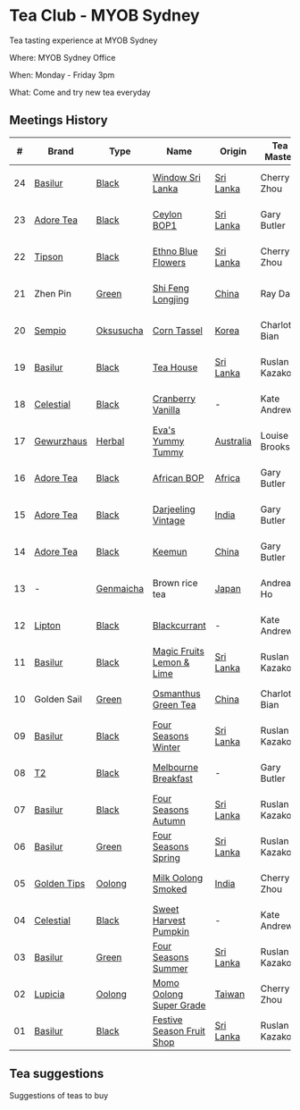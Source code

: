 # Tea Club - MYOB Sydney
Tea tasting experience at MYOB Sydney

Where: MYOB Sydney Office

When: Monday - Friday 3pm

What: Come and try new tea everyday

## Meetings History

| #  | Brand         | Type        | Name                        | Origin      | Tea Master     | Date     |
|----|---------------|-------------|-----------------------------|-------------|----------------|----------|
| 24 | [Basilur]     | [Black]     | [Window Sri Lanka]          | [Sri Lanka] | Cherry Zhou    | 21-07-16 |
| 23 | [Adore Tea]   | [Black]     | [Ceylon BOP1]               | [Sri Lanka] | Gary Butler    | 20-07-16 |
| 22 | [Tipson]      | [Black]     | [Ethno Blue Flowers]        | [Sri Lanka] | Cherry Zhou    | 19-07-16 |
| 21 | Zhen Pin      | [Green]     | [Shi Feng Longjing]         | [China]     | Ray Dai        | 18-07-16 |
| 20 | [Sempio]      | [Oksusucha] | [Corn Tassel]               | [Korea]     | Charlotte Bian | 15-07-16 |
| 19 | [Basilur]     | [Black]     | [Tea House]                 | [Sri Lanka] | Ruslan Kazakov | 14-07-16 |
| 18 | [Celestial]   | [Black]     | [Cranberry Vanilla]         | -           | Kate Andrews   | 13-07-16 |
| 17 | [Gewurzhaus]  | [Herbal]    | [Eva's Yummy Tummy]         | [Australia] | Louise Brooks  | 12-07-16 |
| 16 | [Adore Tea]   | [Black]     | [African BOP]               | [Africa]    | Gary Butler    | 11-07-16 |
| 15 | [Adore Tea]   | [Black]     | [Darjeeling Vintage]        | [India]     | Gary Butler    | 08-07-16 |
| 14 | [Adore Tea]   | [Black]     | [Keemun]                    | [China]     | Gary Butler    | 07-07-16 |
| 13 | -             | [Genmaicha] | Brown rice tea              | [Japan]     | Andrea Ho      | 07-07-16 |
| 12 | [Lipton]      | [Black]     | [Blackcurrant]              | -           | Kate Andrews   | 06-07-16 |
| 11 | [Basilur]     | [Black]     | [Magic Fruits Lemon & Lime] | [Sri Lanka] | Ruslan Kazakov | 01-07-16 |
| 10 | Golden Sail   | [Green]     | [Osmanthus Green Tea]       | [China]     | Charlotte Bian | 30-06-16 |
| 09 | [Basilur]     | [Black]     | [Four Seasons Winter]       | [Sri Lanka] | Ruslan Kazakov | 29-06-16 |
| 08 | [T2]          | [Black]     | [Melbourne Breakfast]       | -           | Gary Butler    | 28-06-16 |
| 07 | [Basilur]     | [Black]     | [Four Seasons Autumn]       | [Sri Lanka] | Ruslan Kazakov | 27-06-16 |
| 06 | [Basilur]     | [Green]     | [Four Seasons Spring]       | [Sri Lanka] | Ruslan Kazakov | 24-06-16 |
| 05 | [Golden Tips] | [Oolong]    | [Milk Oolong Smoked]        | [India]     | Cherry Zhou    | 23-06-16 |
| 04 | [Celestial]   | [Black]     | [Sweet Harvest Pumpkin]     | -           | Kate Andrews   | 22-06-16 |
| 03 | [Basilur]     | [Green]     | [Four Seasons Summer]       | [Sri Lanka] | Ruslan Kazakov | 21-06-16 |
| 02 | [Lupicia]     | [Oolong]    | [Momo Oolong Super Grade]   | [Taiwan]    | Cherry Zhou    | 20-06-16 |
| 01 | [Basilur]     | [Black]     | [Festive Season Fruit Shop] | [Sri Lanka] | Ruslan Kazakov | 20-06-16 |

## Tea suggestions
Suggestions of teas to buy

<!-- Brand -->
[Adore Tea]: http://adoretea.com.au
[Basilur]: http://www.basilurshop.com.au
[Celestial]: http://www.celestialseasonings.com
[Gewurzhaus]: http://www.gewurzhaus.com.au
[Golden Tips]: http://www.goldentipstea.com
[Lipton]: http://www.liptontea.com
[Lupicia]: http://www.lupicia.com.au
[Sempio]: http://www.sempio.com
[T2]: http://www.t2tea.com
[Tipson]: http://www.tipsontea.com

<!-- Name -->
[Window Sri Lanka]: http://www.basilurshop.com.au/basilur/window-collection-t-caddy-lt-sri-lanka/
[Ceylon BOP1]: http://adoretea.com.au/Black/Black-Tea/Ceylon-BOP1.html
[Ethno Blue Flowers]: http://www.basilurshop.com.au/tipson/ethno-collection-100g-t-caddy-blue-flowers
[Shi Feng Longjing]: https://en.wikipedia.org/wiki/Longjing_tea
[Corn Tassel]: http://www.sempio.com/eng/products/View.asp?mc=020101&cate1=PDZZ&cate2=PDZZ4
[Tea House]: http://www.basilurshop.com.au/basilur/festive-collection-100g-lt-tea-house
[Cranberry Vanilla]: http://www.celestialseasonings.com/products/herbal/cranberry-vanilla-wonderland
[Eva's Yummy Tummy]: http://www.gewurzhaus.com.au/evas_yummy_tummy_tea
[African BOP]: http://adoretea.com.au/African-BOP-Teza-Estate.html
[Darjeeling Vintage]: http://adoretea.com.au/Black/Black-Tea/Darjeeling-Vintage.html
[Keemun]: http://adoretea.com.au/Black/Black-Tea/Keemun.html
[Blackcurrant]: http://www.made-in-scandinavian.com/store/p1064/Lipton_Blackcurrant_20_-Tea_Bags_%2F_Pack_Made_in_Europe.html
[Magic Fruits Lemon & Lime]: http://www.basilurshop.com.au/magic-fruits-packet-lt-lemon-lime-100g
[Osmanthus Green Tea]: http://www.teaspring.com/Osmanthus-Flower.asp
[Four Seasons Winter]: http://www.basilurtea.com.au/tea_collection/four_seasons/four-seasons-t-caddy-lt-winter-tea-125g.html
[Melbourne Breakfast]: http://www.t2tea.com/en/au/tea/melbourne-breakfast-loose-leaf-gift-cube-T125AE023.html
[Four Seasons Autumn]: http://www.basilurtea.com.au/tea_collection/four_seasons/four-seasons-t-caddy-lt-autumn-tea-125g.html
[Four Seasons Spring]: http://www.basilurshop.com.au/four-seasons-t-caddy-lt-spring-tea-125g
[Milk Oolong Smoked]: http://www.eicfinefoods.com/products/milk-oolong-tea-pouch-100g/
[Sweet Harvest Pumpkin]: http://www.celestialseasonings.com/products/black/sweet-harvest-pumpkin
[Four Seasons Summer]: http://www.basilurtea.com.au/tea_collection/four_seasons/four-seasons-packet-lt-summer-tea-100g.html
[Momo Oolong Super Grade]: https://usa.lupicia.com/category/select/cid/308/pid/9383/language/en
[Festive Season Fruit Shop]: http://www.basilurshop.com.au/basilur/festive-collection-100g-lt-fruit-shop

<!-- Type -->
[Black]: https://en.wikipedia.org/wiki/Black_tea
[Genmaicha]: https://en.wikipedia.org/wiki/Genmaicha
[Green]: https://en.wikipedia.org/wiki/Green_tea
[Herbal]: https://en.wikipedia.org/wiki/Herbal_tea
[Oksusucha]: https://en.wikipedia.org/wiki/Oksusucha
[Oolong]: https://en.wikipedia.org/wiki/Oolong
[White]: https://en.wikipedia.org/wiki/White_tea

<!-- Origin -->
[Africa]: https://en.wikipedia.org/wiki/Africa
[Australia]: https://en.wikipedia.org/wiki/Australia
[China]: https://en.wikipedia.org/wiki/China
[India]: https://en.wikipedia.org/wiki/India
[Japan]: https://en.wikipedia.org/wiki/Japan
[Korea]: https://en.wikipedia.org/wiki/Korea
[Sri Lanka]: https://en.wikipedia.org/wiki/Sri_Lanka
[Taiwan]: https://en.wikipedia.org/wiki/Taiwan
